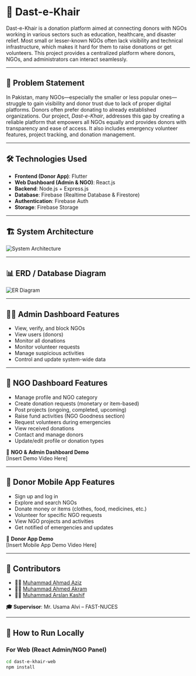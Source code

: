 # 🌟 Dast-e-Khair

Dast-e-Khair is a donation platform aimed at connecting donors with NGOs working in various sectors such as education, healthcare, and disaster relief. Most small or lesser-known NGOs often lack visibility and technical infrastructure, which makes it hard for them to raise donations or get volunteers. This project provides a centralized platform where donors, NGOs, and administrators can interact seamlessly.

---

## 📌 Problem Statement

In Pakistan, many NGOs—especially the smaller or less popular ones—struggle to gain visibility and donor trust due to lack of proper digital platforms. Donors often prefer donating to already established organizations. Our project, *Dast-e-Khair*, addresses this gap by creating a reliable platform that empowers all NGOs equally and provides donors with transparency and ease of access. It also includes emergency volunteer features, project tracking, and donation management.

---

## 🛠️ Technologies Used

- **Frontend (Donor App)**: Flutter  
- **Web Dashboard (Admin & NGO)**: React.js  
- **Backend**: Node.js + Express.js  
- **Database**: Firebase (Realtime Database & Firestore)  
- **Authentication**: Firebase Auth  
- **Storage**: Firebase Storage  

---

## 🏗️ System Architecture

![System Architecture](path-to-system-architecture-image.png)

---

## 📊 ERD / Database Diagram

![ER Diagram](path-to-erd-image.png)

---

## 🧑‍💼 Admin Dashboard Features

- View, verify, and block NGOs
- View users (donors)
- Monitor all donations
- Monitor volunteer requests
- Manage suspicious activities
- Control and update system-wide data

---

## 🏢 NGO Dashboard Features

- Manage profile and NGO category
- Create donation requests (monetary or item-based)
- Post projects (ongoing, completed, upcoming)
- Raise fund activities (NGO Goodness section)
- Request volunteers during emergencies
- View received donations
- Contact and manage donors
- Update/edit profile or donation types

🎥 **NGO & Admin Dashboard Demo**  
[Insert Demo Video Here]

---

## 📱 Donor Mobile App Features

- Sign up and log in
- Explore and search NGOs
- Donate money or items (clothes, food, medicines, etc.)
- Volunteer for specific NGO requests
- View NGO projects and activities
- Get notified of emergencies and updates

🎥 **Donor App Demo**  
[Insert Mobile App Demo Video Here]

---

## 🤝 Contributors

- 👨‍💻 [Muhammad Ahmad Aziz](https://github.com/ahmadazizcs)
- 👨‍💻 [Muhammad Ahmed Akram](https://github.com/ahmedakramcs)
- 👨‍💻 [Muhammad Arslan Kashif](https://github.com/arslankashifcs)

**🎓 Supervisor**: Mr. Usama Alvi – FAST-NUCES


---

## 🚀 How to Run Locally

### For Web (React Admin/NGO Panel)
```bash
cd dast-e-khair-web
npm install
